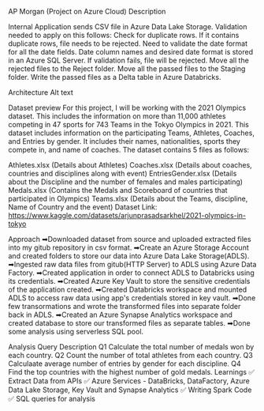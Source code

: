 AP Morgan (Project on Azure Cloud)
Description

Internal Application sends CSV file in Azure Data Lake Storage.
Validation needed to apply on this follows:
Check for duplicate rows. If it contains duplicate rows, file needs to be rejected.
Need to validate the date format for all the date fields. Date column names and desired date format is stored in an Azure SQL Server. If validation fails, file will be rejected.
Move all the rejected files to the Reject folder.
Move all the passed files to the Staging folder.
Write the passed files as a Delta table in Azure Databricks.

Architecture
Alt text

Dataset preview
For this project, I will be working with the 2021 Olympics dataset. This includes the information on more than 11,000 athletes competing in 47 sports for 743 Teams in the Tokyo Olympics in 2021. This dataset includes information on the participating Teams, Athletes, Coaches, and Entries by gender. It includes their names, nationalities, sports they compete in, and name of coaches.
The dataset contains 5 files as follows:

Athletes.xlsx (Details about Athletes)
Coaches.xlsx (Details about coaches, countries and disciplines along with event)
EntriesGender.xlsx (Details about the Discipline and the number of females and males participating)
Medals.xlsx (Contains the Medals and Scoreboard of countries that participated in Olympics)
Teams.xlsx (Details about the Teams, discipline, Name of Country and the event)
Dataset Link: https://www.kaggle.com/datasets/arjunprasadsarkhel/2021-olympics-in-tokyo

Approach
➡Downloaded dataset from source and uploaded extracted files into my gitub repository in csv format.
➡Create an Azure Storage Account and created folders to store our data into Azure Data Lake Storage(ADLS).
➡Ingested raw data files from gitub(HTTP Server) to ADLS using Azure Data Factory.
➡Created application in order to connect ADLS to Databricks using its credentials.
➡Created Azure Key Vault to store the sensitive credentials of the application created.
➡Created Databricks workspace and mounted ADLS to access raw data using app's credentials stored in key vault.
➡Done few transormations and wrote the transformed files into separate folder back in ADLS.
➡Created an Azure Synapse Analytics workspace and created database to store our transformed files as separate tables.
➡Done some analysis using serverless SQL pool.

Analysis
Query	Description
Q1	Calculate the total number of medals won by each country.
Q2	Count the number of total athletes from each country.
Q3	Calculaate average number of entries by gender for each discipline.
Q4	Find the top countries with the highest number of gold medals.
Learnings
✅ Extract Data from APIs
✅ Azure Services - DataBricks, DataFactory, Azure Data Lake Storage, Key Vault and Synapse Analytics
✅ Writing Spark Code
✅ SQL queries for analysis
